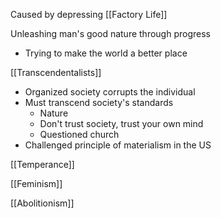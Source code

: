 
Caused by depressing [[Factory Life]]

Unleashing man's good nature through progress
- Trying to make the world a better place

[[Transcendentalists]]
- Organized society corrupts the individual 
- Must transcend society's standards
	- Nature
	- Don't trust society, trust your own mind
	- Questioned church
- Challenged principle of materialism in the US


[[Temperance]]

[[Feminism]]

[[Abolitionism]]






